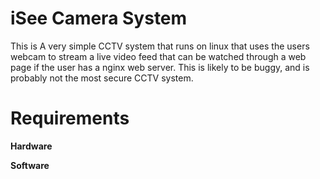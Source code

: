 # iSee Camera System 
This is A very simple CCTV system that runs on linux that uses the users webcam to stream a live video feed that can be watched through a web page if the user has a nginx web server. This is likely to be buggy, and is probably not the most secure CCTV system.

# Requirements
**Hardware**

**Software**
